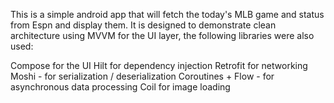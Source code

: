 This is a simple android app that will fetch the today's MLB game and status from Espn and display them. It is designed to demonstrate clean architecture using MVVM for the UI layer, the following libraries were also used:

Compose for the UI
Hilt for dependency injection
Retrofit for networking
Moshi - for serialization / deserialization
Coroutines + Flow - for asynchronous data processing
Coil for image loading
